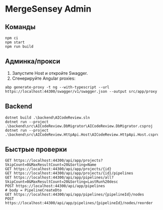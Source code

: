 # MergeSensey Admin

## Команды

```
npm ci
npm start
npm run build
```

## Админка/прокси

1. Запустите Host и откройте Swagger.
2. Сгенерируйте Angular proxies:

```
abp generate-proxy -t ng --with-typescript --url https://localhost:44300/swagger/v1/swagger.json --output src/app/proxy
```

## Backend

```
dotnet build .\backend\AICodeReview.sln
dotnet run --project .\backend\src\AICodeReview.DbMigrator\AICodeReview.DbMigrator.csproj
dotnet run --project .\backend\src\AICodeReview.HttpApi.Host\AICodeReview.HttpApi.Host.csproj
```

## Быстрые проверки

```
GET https://localhost:44300/api/app/projects?SkipCount=0&MaxResultCount=20&Sorting=Name
GET https://localhost:44300/api/app/projects/{id}
GET https://localhost:44300/api/app/projects/{id}/pipelines
GET https://localhost:44300/api/app/pipelines/all?SkipCount=0&MaxResultCount=20&Sorting=LastRun%20desc
POST https://localhost:44300/api/app/pipelines
# body = PipelineCreateDto
GET https://localhost:44300/api/app/pipelines/{pipelineId}/nodes
POST https://localhost:44300/api/app/pipelines/{pipelineId}/nodes/reorder
```

